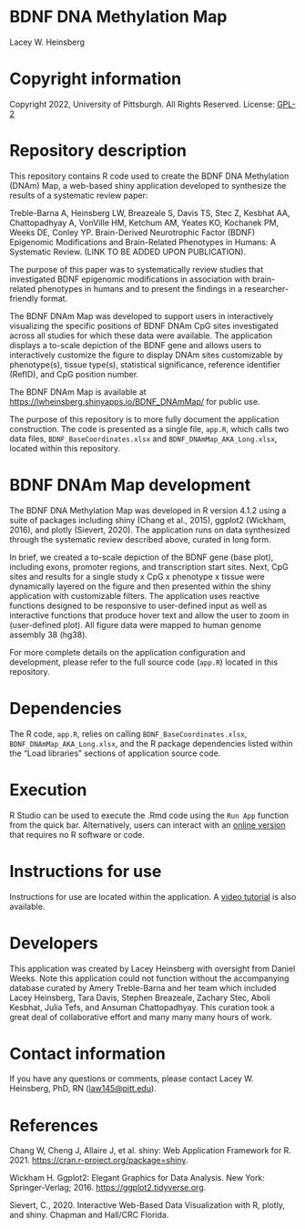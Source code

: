 BDNF DNA Methylation Map
================
Lacey W. Heinsberg

# Copyright information

Copyright 2022, University of Pittsburgh. All Rights Reserved. License:
[GPL-2](https://www.gnu.org/licenses/old-licenses/gpl-2.0.en.html)

# Repository description

This repository contains R code used to create the BDNF DNA Methylation
(DNAm) Map, a web-based shiny application developed to synthesize the
results of a systematic review paper:

Treble-Barna A, Heinsberg LW, Breazeale S, Davis TS, Stec Z, Kesbhat AA,
Chattopadhyay A, VonVille HM, Ketchum AM, Yeates KO, Kochanek PM, Weeks
DE, Conley YP. Brain-Derived Neurotrophic Factor (BDNF) Epigenomic
Modifications and Brain-Related Phenotypes in Humans: A Systematic
Review. (LINK TO BE ADDED UPON PUBLICATION).

The purpose of this paper was to systematically review studies that
investigated BDNF epigenomic modifications in association with
brain-related phenotypes in humans and to present the findings in a
researcher-friendly format.

The BDNF DNAm Map was developed to support users in interactively
visualizing the specific positions of BDNF DNAm CpG sites investigated
across all studies for which these data were available. The application
displays a to-scale depiction of the BDNF gene and allows users to
interactively customize the figure to display DNAm sites customizable by
phenotype(s), tissue type(s), statistical significance, reference
identifier (RefID), and CpG position number.

The BDNF DNAm Map is available at
<https://lwheinsberg.shinyapps.io/BDNF_DNAmMap/> for public use.

The purpose of this repository is to more fully document the application
construction. The code is presented as a single file, `app.R`, which
calls two data files, `BDNF_BaseCoordinates.xlsx` and
`BDNF_DNAmMap_AKA_Long.xlsx`, located within this repository.

# BDNF DNAm Map development

The BDNF DNA Methylation Map was developed in R version 4.1.2 using a
suite of packages including shiny (Chang et al., 2015), ggplot2
(Wickham, 2016), and plotly (Sievert, 2020). The application runs on
data synthesized through the systematic review described above, curated
in long form.

In brief, we created a to-scale depiction of the BDNF gene (base plot),
including exons, promoter regions, and transcription start sites. Next,
CpG sites and results for a single study x CpG x phenotype x tissue were
dynamically layered on the figure and then presented within the shiny
application with customizable filters. The application uses reactive
functions designed to be responsive to user-defined input as well as
interactive functions that produce hover text and allow the user to zoom
in (user-defined plot). All figure data were mapped to human genome
assembly 38 (hg38).

For more complete details on the application configuration and
development, please refer to the full source code (`app.R`) located in
this repository.

# Dependencies

The R code, `app.R`, relies on calling `BDNF_BaseCoordinates.xlsx`,
`BDNF_DNAmMap_AKA_Long.xlsx`, and the R package dependencies listed
within the “Load libraries” sections of application source code.

# Execution

R Studio can be used to execute the .Rmd code using the `Run App`
function from the quick bar. Alternatively, users can interact with an
[online version](https://lwheinsberg.shinyapps.io/BDNF_DNAmMap/) that
requires no R software or code.

# Instructions for use

Instructions for use are located within the application. A 
[video tutorial](https://www.youtube.com/watch?v=1qEwysAbmCQ) 
is also available. 

# Developers

This application was created by Lacey Heinsberg with oversight from
Daniel Weeks. Note this application could not function without the
accompanying database curated by Amery Treble-Barna and her team which
included Lacey Heinsberg, Tara Davis, Stephen Breazeale, Zachary Stec,
Aboli Kesbhat, Julia Tefs, and Ansuman Chattopadhyay. This curation took
a great deal of collaborative effort and many many many hours of work.

# Contact information

If you have any questions or comments, please contact Lacey W.
Heinsberg, PhD, RN (<law145@pitt.edu>).

# References

Chang W, Cheng J, Allaire J, et al. shiny: Web Application Framework for
R. 2021. <https://cran.r-project.org/package=shiny>.

Wickham H. Ggplot2: Elegant Graphics for Data Analysis. New York:
Springer-Verlag; 2016. <https://ggplot2.tidyverse.org>.

Sievert, C., 2020. Interactive Web-Based Data Visualization with R,
plotly, and shiny. Chapman and Hall/CRC Florida.
